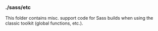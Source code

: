 ### ./sass/etc

This folder contains misc. support code for Sass builds when using the classic toolkit (global functions, etc.).
